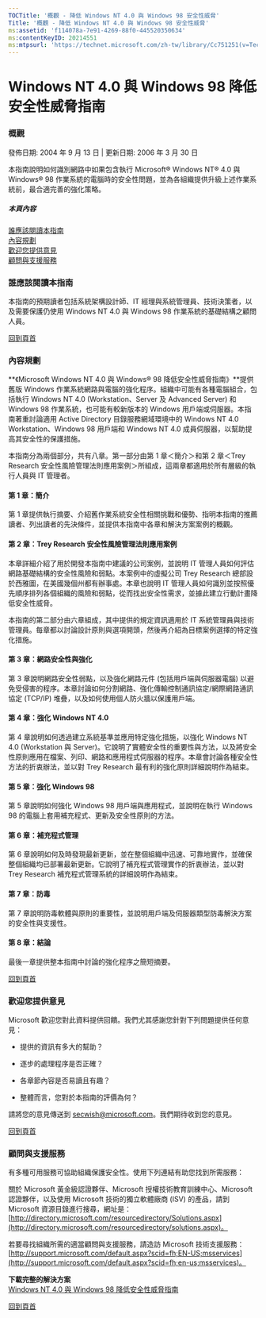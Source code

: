 ```yaml
---
TOCTitle: '概觀 - 降低 Windows NT 4.0 與 Windows 98 安全性威脅'
Title: '概觀 - 降低 Windows NT 4.0 與 Windows 98 安全性威脅'
ms:assetid: 'f114078a-7e91-4269-88f0-445520350634'
ms:contentKeyID: 20214551
ms:mtpsurl: 'https://technet.microsoft.com/zh-tw/library/Cc751251(v=TechNet.10)'
---
```


Windows NT 4.0 與 Windows 98 降低安全性威脅指南
===============================================

### 概觀

發佈日期: 2004 年 9 月 13 日 | 更新日期: 2006 年 3 月 30 日

本指南說明如何識別網路中如果包含執行 Microsoft® Windows NT® 4.0 與 Windows® 98 作業系統的電腦時的安全性問題，並為各組織提供升級上述作業系統前，最合適完善的強化策略。

##### 本頁內容

[](#edaa)[誰應該閱讀本指南](#edaa)  
[](#ecaa)[內容規劃](#ecaa)  
[](#ebaa)[歡迎您提供意見](#ebaa)  
[](#eaaa)[顧問與支援服務](#eaaa)  

### 誰應該閱讀本指南

本指南的預期讀者包括系統架構設計師、IT 經理與系統管理員、技術決策者，以及需要保護仍使用 Windows NT 4.0 與 Windows 98 作業系統的基礎結構之顧問人員。

[](#mainsection)[回到頁首](#mainsection)

### 內容規劃

**《Microsoft Windows NT 4.0 與 Windows® 98 降低安全性威脅指南》**提供舊版 Windows 作業系統網路與電腦的強化程序。組織中可能有各種電腦組合，包括執行 Windows NT 4.0 (Workstation、Server 及 Advanced Server) 和 Windows 98 作業系統，也可能有較新版本的 Windows 用戶端或伺服器。本指南著重討論適用 Active Directory 目錄服務網域環境中的 Windows NT 4.0 Workstation、Windows 98 用戶端和 Windows NT 4.0 成員伺服器，以幫助提高其安全性的保護措施。

本指南分為兩個部分，共有八章。第一部分由第 1 章＜簡介＞和第 2 章＜Trey Research 安全性風險管理法則應用案例＞所組成，這兩章都適用於所有層級的執行人員與 IT 管理者。

#### 第 1 章：簡介

第 1 章提供執行摘要、介紹舊作業系統安全性相關挑戰和優勢、指明本指南的推薦讀者、列出讀者的先決條件，並提供本指南中各章和解決方案案例的概觀。

#### 第 2 章：Trey Research 安全性風險管理法則應用案例

本章詳細介紹了用於開發本指南中建議的公司案例，並說明 IT 管理人員如何評估網路基礎結構的安全性風險和弱點。本案例中的虛擬公司 Trey Research 總部設於西雅圖，在美國幾個州都有辦事處。本章也說明 IT 管理人員如何識別並按照優先順序排列各個組織的風險和弱點，從而找出安全性需求，並據此建立行動計畫降低安全性威脅。

本指南的第二部分由六章組成，其中提供的規定資訊適用於 IT 系統管理員與技術管理員。每章都以討論設計原則與選項開頭，然後再介紹為目標案例選擇的特定強化措施。

#### 第 3 章：網路安全性與強化

第 3 章說明網路安全性弱點，以及強化網路元件 (包括用戶端與伺服器電腦) 以避免受侵害的程序。本章討論如何分割網路、強化傳輸控制通訊協定/網際網路通訊協定 (TCP/IP) 堆疊，以及如何使用個人防火牆以保護用戶端。

#### 第 4 章：強化 Windows NT 4.0

第 4 章說明如何透過建立系統基準並應用特定強化措施，以強化 Windows NT 4.0 (Workstation 與 Server)。它說明了實體安全性的重要性與方法，以及將安全性原則應用在檔案、列印、網路和應用程式伺服器的程序。本章會討論各種安全性方法的折衷辦法，並以對 Trey Research 最有利的強化原則詳細說明作為結束。

#### 第 5 章：強化 Windows 98

第 5 章說明如何強化 Windows 98 用戶端與應用程式，並說明在執行 Windows 98 的電腦上套用補充程式、更新及安全性原則的方法。

#### 第 6 章：補充程式管理

第 6 章說明如何及時發現最新更新，並在整個組織中迅速、可靠地實作，並確保整個組織均已部署最新更新。它說明了補充程式管理實作的折衷辦法，並以對 Trey Research 補充程式管理系統的詳細說明作為結束。

#### 第 7 章：防毒

第 7 章說明防毒軟體與原則的重要性，並說明用戶端及伺服器類型防毒解決方案的安全性與支援性。

#### 第 8 章：結論

最後一章提供整本指南中討論的強化程序之簡短摘要。

[](#mainsection)[回到頁首](#mainsection)

### 歡迎您提供意見

Microsoft 歡迎您對此資料提供回饋。我們尤其感謝您針對下列問題提供任何意見：

-   提供的資訊有多大的幫助？

-   逐步的處理程序是否正確？

-   各章節內容是否易讀且有趣？

-   整體而言，您對於本指南的評價為何？

請將您的意見傳送到 [secwish@microsoft.com](mailto:secwish@microsoft.com?subject=windowsxpsecurityguide)。我們期待收到您的意見。

[](#mainsection)[回到頁首](#mainsection)

### 顧問與支援服務

有多種可用服務可協助組織保護安全性。使用下列連結有助您找到所需服務：

關於 Microsoft 黃金級認證夥伴、Microsoft 授權技術教育訓練中心、Microsoft 認證夥伴，以及使用 Microsoft 技術的獨立軟體廠商 (ISV) 的產品，請到 Microsoft 資源目錄進行搜尋，網址是：[http://directory.microsoft.com/resourcedirectory/Solutions.aspx](http://directory.microsoft.com/resourcedirectory/solutions.aspx)。

若要尋找組織所需的適當顧問與支援服務，請造訪 Microsoft 技術支援服務：[http://support.microsoft.com/default.aspx?scid=fh;EN-US;msservices](http://support.microsoft.com/default.aspx?scid=fh;en-us;msservices)。

**下載完整的解決方案**  
[Windows NT 4.0 與 Windows 98 降低安全性威脅指南](http://go.microsoft.com/fwlink/?linkid=32049)

[](#mainsection)[回到頁首](#mainsection)